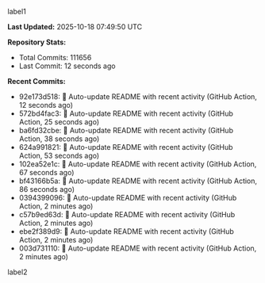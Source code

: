 
label1 
<!-- ACTIVITY_START -->
**Last Updated:** 2025-10-18 07:49:50 UTC

**Repository Stats:**
- Total Commits: 111656
- Last Commit: 12 seconds ago

**Recent Commits:**
- 92e173d518: 🤖 Auto-update README with recent activity (GitHub Action, 12 seconds ago)
- 572bd4fac3: 🤖 Auto-update README with recent activity (GitHub Action, 25 seconds ago)
- ba6fd32cbe: 🤖 Auto-update README with recent activity (GitHub Action, 38 seconds ago)
- 624a991821: 🤖 Auto-update README with recent activity (GitHub Action, 53 seconds ago)
- 102ea52e1c: 🤖 Auto-update README with recent activity (GitHub Action, 67 seconds ago)
- bf43166b5a: 🤖 Auto-update README with recent activity (GitHub Action, 86 seconds ago)
- 0394399096: 🤖 Auto-update README with recent activity (GitHub Action, 2 minutes ago)
- c57b9ed63d: 🤖 Auto-update README with recent activity (GitHub Action, 2 minutes ago)
- ebe2f389d9: 🤖 Auto-update README with recent activity (GitHub Action, 2 minutes ago)
- 003d731110: 🤖 Auto-update README with recent activity (GitHub Action, 2 minutes ago)
<!-- ACTIVITY_END -->

label2
